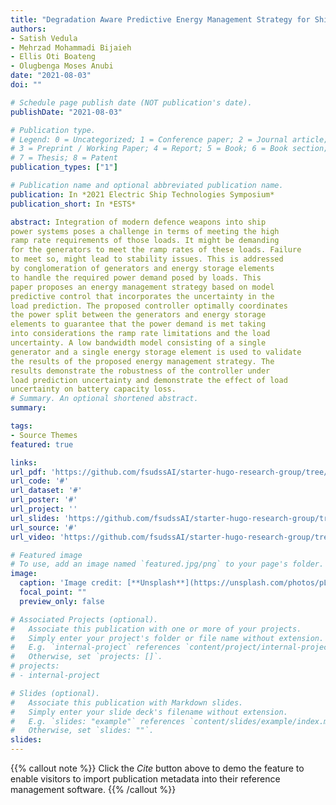 ```yaml
---
title: "Degradation Aware Predictive Energy Management Strategy for Ship Power Systems"
authors:
- Satish Vedula
- Mehrzad Mohammadi Bijaieh
- Ellis Oti Boateng
- Olugbenga Moses Anubi
date: "2021-08-03"
doi: ""

# Schedule page publish date (NOT publication's date).
publishDate: "2021-08-03"

# Publication type.
# Legend: 0 = Uncategorized; 1 = Conference paper; 2 = Journal article;
# 3 = Preprint / Working Paper; 4 = Report; 5 = Book; 6 = Book section;
# 7 = Thesis; 8 = Patent
publication_types: ["1"]

# Publication name and optional abbreviated publication name.
publication: In *2021 Electric Ship Technologies Symposium*
publication_short: In *ESTS*

abstract: Integration of modern defence weapons into ship
power systems poses a challenge in terms of meeting the high
ramp rate requirements of those loads. It might be demanding
for the generators to meet the ramp rates of these loads. Failure
to meet so, might lead to stability issues. This is addressed
by conglomeration of generators and energy storage elements
to handle the required power demand posed by loads. This
paper proposes an energy management strategy based on model
predictive control that incorporates the uncertainty in the
load prediction. The proposed controller optimally coordinates
the power split between the generators and energy storage
elements to guarantee that the power demand is met taking
into considerations the ramp rate limitations and the load
uncertainty. A low bandwidth model consisting of a single
generator and a single energy storage element is used to validate
the results of the proposed energy management strategy. The
results demonstrate the robustness of the controller under
load prediction uncertainty and demonstrate the effect of load
uncertainty on battery capacity loss.
# Summary. An optional shortened abstract.
summary: 

tags:
- Source Themes
featured: true

links:
url_pdf: 'https://github.com/fsudssAI/starter-hugo-research-group/tree/main/content/publication/dapemssps/dapemssps.pdf'
url_code: '#'
url_dataset: '#'
url_poster: '#'
url_project: ''
url_slides: 'https://github.com/fsudssAI/starter-hugo-research-group/tree/main/content/publication/dapemssps/slide'
url_source: '#'
url_video: 'https://github.com/fsudssAI/starter-hugo-research-group/tree/main/content/publication/dapemssps/video.mp4'

# Featured image
# To use, add an image named `featured.jpg/png` to your page's folder. 
image:
  caption: 'Image credit: [**Unsplash**](https://unsplash.com/photos/pLCdAaMFLTE)'
  focal_point: ""
  preview_only: false

# Associated Projects (optional).
#   Associate this publication with one or more of your projects.
#   Simply enter your project's folder or file name without extension.
#   E.g. `internal-project` references `content/project/internal-project/index.md`.
#   Otherwise, set `projects: []`.
# projects:
# - internal-project

# Slides (optional).
#   Associate this publication with Markdown slides.
#   Simply enter your slide deck's filename without extension.
#   E.g. `slides: "example"` references `content/slides/example/index.md`.
#   Otherwise, set `slides: ""`.
slides:
---
```


{{% callout note %}}
Click the *Cite* button above to demo the feature to enable visitors to import publication metadata into their reference management software.
{{% /callout %}}



